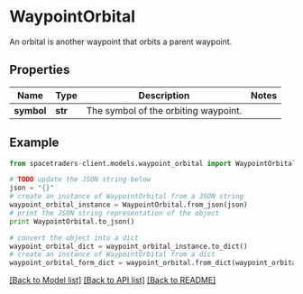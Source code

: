 # WaypointOrbital

An orbital is another waypoint that orbits a parent waypoint.

## Properties

Name | Type | Description | Notes
------------ | ------------- | ------------- | -------------
**symbol** | **str** | The symbol of the orbiting waypoint. | 

## Example

```python
from spacetraders-client.models.waypoint_orbital import WaypointOrbital

# TODO update the JSON string below
json = "{}"
# create an instance of WaypointOrbital from a JSON string
waypoint_orbital_instance = WaypointOrbital.from_json(json)
# print the JSON string representation of the object
print WaypointOrbital.to_json()

# convert the object into a dict
waypoint_orbital_dict = waypoint_orbital_instance.to_dict()
# create an instance of WaypointOrbital from a dict
waypoint_orbital_form_dict = waypoint_orbital.from_dict(waypoint_orbital_dict)
```
[[Back to Model list]](../README.md#documentation-for-models) [[Back to API list]](../README.md#documentation-for-api-endpoints) [[Back to README]](../README.md)


